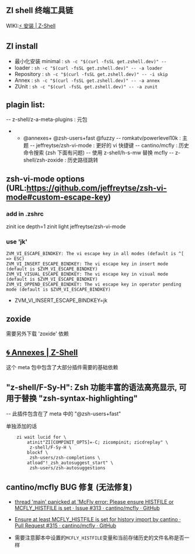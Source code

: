 ## ZI shell 终端工具链
WIKI:[⚡️ 安装 | Z-Shell](https://wiki.zshell.dev/zh-Hans/docs/getting_started/installation)

## ZI install
- 最小化安装 minimal : `sh -c "$(curl -fsSL get.zshell.dev)" --`
- loader  : `sh -c "$(curl -fsSL get.zshell.dev)" -- -a loader`
- Repository : `sh -c "$(curl -fsSL get.zshell.dev)" -- -i skip`
- Annex : `sh -c "$(curl -fsSL get.zshell.dev)" -- -a annex`
- ZUnit : `sh -c "$(curl -fsSL get.zshell.dev)" -- -a zunit`

## plagin list:
-- z-shell/z-a-meta-plugins : 元包
- - @annexes+ @zsh-users+fast  @fuzzy
-- romkatv/powerlevel10k : 主题
-- jeffreytse/zsh-vi-mode : 更好的 vi 快捷键
-- cantino/mcfly : 历史命令搜索 (zsh 下面有问题)
    -- 使用 z-shell/h-s-mw 替换 mcfly
-- z-shell/zsh-zoxide : 历史路径跳转

## zsh-vi-mode options (URL:https://github.com/jeffreytse/zsh-vi-mode#custom-escape-key)
### add in .zshrc
zinit ice depth=1
zinit light jeffreytse/zsh-vi-mode
### use 'jk'
```
ZVM_VI_ESCAPE_BINDKEY: The vi escape key in all modes (default is ^[ => ESC)
ZVM_VI_INSERT_ESCAPE_BINDKEY: The vi escape key in insert mode (default is $ZVM_VI_ESCAPE_BINDKEY)
ZVM_VI_VISUAL_ESCAPE_BINDKEY: The vi escape key in visual mode (default is $ZVM_VI_ESCAPE_BINDKEY)
ZVM_VI_OPPEND_ESCAPE_BINDKEY: The vi escape key in operator pending mode (default is $ZVM_VI_ESCAPE_BINDKEY)
```
- ZVM_VI_INSERT_ESCAPE_BINDKEY=jk

## zoxide
需要另外下载 'zoxide' 依赖

## [🌀 Annexes | Z-Shell](https://wiki.zshell.dev/ecosystem/category/-annexes)
这个 meta 包中包含了大部分插件需要的基础依赖

## "z-shell/F-Sy-H": Zsh 功能丰富的语法高亮显示, 可用于替换 "zsh-syntax-highlighting"
-- 此插件包含在了 meta 中的 "@zsh-users+fast"

单独添加的话
````
    zi wait lucid for \
        atinit"ZI[COMPINIT_OPTS]=-C; zicompinit; zicdreplay" \
         z-shell/F-Sy-H \
        blockf \
         zsh-users/zsh-completions \
        atload"!_zsh_autosuggest_start" \
         zsh-users/zsh-autosuggestions
````

## cantino/mcfly BUG 修复 (无法修复)
- [thread 'main' panicked at 'McFly error: Please ensure HISTFILE or MCFLY_HISTFILE is set · Issue #313 · cantino/mcfly · GitHub](https://github.com/cantino/mcfly/issues/313)

- [Ensure at least MCFLY_HISTFILE is set for history import by cantino · Pull Request #315 · cantino/mcfly · GitHub](https://github.com/cantino/mcfly/pull/315)

- 需要注意脚本中设置的`MCFLY_HISTFILE`变量和当前存储历史的文件名称是否一样
